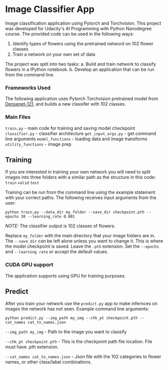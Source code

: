 # Image Classifier App

Image classification application using Pytorch and Torchvision. This project was developed for Udacity's AI Programming with Python Nanodegree course. The provided code can be used in the following ways:

1. Identify types of flowers using the pretrained netword on 102 flower classes
2. Train a network on your own set of data

The project was split into two tasks:
a. Build and train network to classify flowers in a IPython notebook. 
b. Develop an application that can be run from the command line.

### Frameworks Used
The following application uses Pytorch Torchvision pretrained model from [Densenet-121](https://pytorch.org/docs/stable/torchvision/models.html), and builds a new classifer with 102 classes.   

### Main Files
`train.py` - main code for training and saving model checkpoint
`classifier.py` - classifier architecture
`get_input_args.py` - get command line arguments
`model_functions` - loading data and image transforms
`utility_functions` - image prep

## Training
If you are interested in training your own network you will need to split images into three folders with a similar path as the structure in this code:
    `train`
    `valid`
    `test`

Training can be run from the command line using the example statement with your correct paths. The following receives input arguments from the user: 

`python train.py --data_dir my_folder --save_dir checkpoint.pth --epochs 30 --learning_rate 0.001`

_NOTE:_ The classifier output is 102 classes of flowers. 

Replace `my_folder` with the main directory that your image folders are in. The `--save_dir` can be left alone unless you want to change it. This is where the model checkpoint is saved. Leave the `.pth` extension. Set the `--epochs` and `--learning rate` or accept the default values. 

### CUDA GPU support
The application supports using GPU for training purposes.

## Predict
After you train your network use the `predict.py` app to make infernces on images the network has not seen. Example command line arguments:

`python predict.py --img_path my_img --chk_pt checkpoint.pth --cat_names cat_to_names.json`

`--img_path my_img` - Path to the image you want to classify

`--chk_pt checkpoint.pth` - This is the checkpoint path file location. File must have .pth extension.

`--cat_names cat_to_names.json` - Json file with the 102 categories to flower names, or other class/label combinations. 